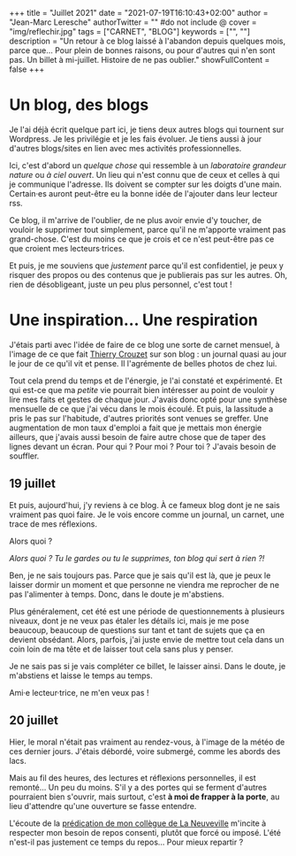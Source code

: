 +++
title = "Juillet 2021"
date = "2021-07-19T16:10:43+02:00"
author = "Jean-Marc Leresche"
authorTwitter = "" #do not include @
cover = "img/reflechir.jpg"
tags = ["CARNET", "BLOG"]
keywords = ["", ""]
description = "Un retour à ce blog laissé à l'abandon depuis quelques mois, parce que… Pour plein de bonnes raisons, ou pour d'autres qui n'en sont pas. Un billet à mi-juillet. Histoire de ne pas oublier."
showFullContent = false
+++
# Un blog, des blogs
Je l'ai déjà écrit quelque part ici, je tiens deux autres blogs qui tournent sur Wordpress. Je les privilégie et je les fais évoluer. Je tiens aussi à jour d'autres blogs/sites en lien avec mes activités professionnelles.

Ici, c'est d'abord un *quelque chose* qui ressemble à un *laboratoire grandeur nature* ou *à ciel ouvert*. Un lieu qui n'est connu que de ceux et celles à qui je communique l'adresse. Ils doivent se compter sur les doigts d'une main. Certain·es auront peut-être eu la bonne idée de l'ajouter dans leur lecteur rss.

Ce blog, il m'arrive de l'oublier, de ne plus avoir envie d'y toucher, de vouloir le supprimer tout simplement, parce qu'il ne m'apporte vraiment pas grand-chose. C'est du moins ce que je crois et ce n'est peut-être pas ce que croient mes lecteurs·trices.

Et puis, je me souviens que *justement* parce qu'il est confidentiel, je peux y risquer des propos ou des contenus que je publierais pas sur les autres. Oh, rien de désobligeant, juste un peu plus personnel, c'est tout !

# Une inspiration… Une respiration
J'étais parti avec l'idée de faire de ce blog une sorte de carnet mensuel, à l'image de ce que fait [Thierry Crouzet](https://tcrouzet.com/carnets/) sur son blog : un journal quasi au jour le jour de ce qu'il vit et pense. Il l'agrémente de belles photos de chez lui.

Tout cela prend du temps et de l'énergie, je l'ai constaté et expérimenté. Et qui est-ce que ma *petite* vie pourrait bien intéresser au point de vouloir y lire mes faits et gestes de chaque jour.
J'avais donc opté pour une synthèse mensuelle de ce que j'ai vécu dans le mois écoulé.
Et puis, la lassitude a pris le pas sur l'habitude, d'autres priorités sont venues se greffer. Une augmentation de mon taux d'emploi a fait que je mettais mon énergie ailleurs, que j'avais aussi besoin de faire autre chose que de taper des lignes devant un écran. Pour qui ? Pour moi ? Pour toi ? J'avais besoin de souffler.

## 19 juillet

Et puis, aujourd'hui, j'y reviens à ce blog. À ce fameux blog dont je ne sais vraiment pas quoi faire.
Je le vois encore comme un journal, un carnet, une trace de mes réflexions.

Alors quoi ?

*Alors quoi ? Tu le gardes ou tu le supprimes, ton blog qui sert à rien ?!*

Ben, je ne sais toujours pas. Parce que je sais qu'il est là, que je peux le laisser dormir un moment et que personne ne viendra me reprocher de ne pas l'alimenter à temps. Donc, dans le doute je m'abstiens.

Plus généralement, cet été est une période de questionnements à plusieurs niveaux, dont je ne veux pas étaler les détails ici, mais je me pose beaucoup, beaucoup de questions sur tant et tant de sujets que ça en devient obsédant. Alors, parfois, j'ai juste envie de mettre tout cela dans un coin loin de ma tête et de laisser tout cela sans plus y penser.

Je ne sais pas si je vais compléter ce billet, le laisser ainsi. Dans le doute, je m'abstiens et laisse le temps au temps.

Ami·e lecteur·trice, ne m'en veux pas !

## 20 juillet

Hier, le moral n'était pas vraiment au rendez-vous, à l'image de la météo de ces dernier jours. J'étais débordé, voire submergé, comme les abords des lacs. 

Mais au fil des heures, des lectures et réflexions personnelles, il est remonté… Un peu du moins. S'il y a des portes qui se ferment d'autres pourraient bien s'ouvrir, mais surtout, c'est **à moi de frapper à la porte**, au lieu d'attendre qu'une ouverture se fasse entendre.

L'écoute de la [prédication de mon collègue de La Neuveville](https://soundcloud.com/region-lac-en-ciel/cest-au-desert) m'incite à respecter mon besoin de repos consenti, plutôt que forcé ou imposé. L'été n'est-il pas justement ce temps du repos… Pour mieux repartir ?